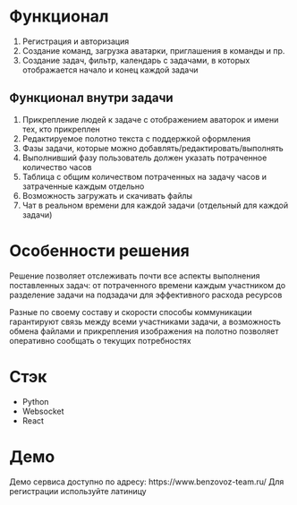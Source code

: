 <h1>Функционал</h1>
<ul>
    <li type="1">Регистрация и авторизация</li>
    <li type="1">Создание команд, загрузка аватарки, приглашения в команды и пр.</li>
    <li type="1">Создание задач, фильтр, календарь с задачами, в которых отображается начало и конец каждой задачи</li>
</ul>
<h2>Функционал внутри задачи</h2>
<ul>
    <li type="1">Прикрепление людей к задаче с отображением аваторок и имени тех, кто прикреплен</li>
    <li type="1">Редактируемое полотно текста с поддержкой оформления</li>
    <li type="1">Фазы задачи, которые можно добавлять/редактировать/выполнять</li>
    <li type="1">Выполнивший фазу пользователь должен указать потраченное количество часов</li>
    <li type="1">Таблица с общим количеством потраченных на задачу часов и затраченные каждым отдельно</li>
    <li type="1">Возможность загружать и скачивать файлы</li>
    <li type="1">Чат в реальном времени для каждой задачи (отдельный для каждой задачи)</li>
</ul>

<h1>Особенности решения</h1>
<p>Решение позволяет отслеживать почти все аспекты выполнения поставленных задач: от потраченного времени каждым участником до разделение задачи на подзадачи для эффективного расхода ресурсов</p>
<p>Разные по своему составу и скорости способы коммуникации гарантируют связь между всеми участниками задачи, а возможность обмена файлами и прикрепления изображения на полотно позволяет оперативно сообщать о текущих потребностях</p>

<h1>Стэк</h1>
<ul>
  <li>Python</li>
  <li>Websocket</li>
  <li>React</li>
</ul>

<h1>Демо</h1>
Демо сервиса доступно по адресу: https://www.benzovoz-team.ru/
Для регистрации используйте латиницу
